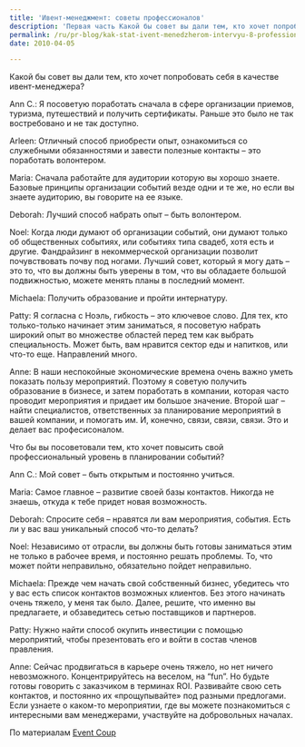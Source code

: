 ```yaml
---
title: 'Ивент-менеджмент: советы профессионалов'
description: 'Первая часть Какой бы совет вы дали тем, кто хочет попробовать себя в качестве ивент-менеджера? Ann C.: Я посоветую поработать сначала в сфере организации приемов, туризма, путешествий и получить сертификаты. Раньше это было не так востребовано и не так доступно.'
permalink: /ru/pr-blog/kak-stat-ivent-menedzherom-intervyu-8-professionalov-chast-ii
date: 2010-04-05

---
```


Какой бы совет вы дали тем, кто хочет попробовать себя в качестве ивент-менеджера?

 Ann C.:   Я посоветую поработать сначала в сфере организации приемов, туризма, путешествий и получить сертификаты. Раньше это было не так востребовано и не так доступно.

Arleen:  Отличный способ приобрести опыт, ознакомиться со служебными обязанностями и завести полезные контакты  – это поработать волонтером.

Maria:   Сначала работайте для аудитории которую вы хорошо знаете. Базовые принципы организации событий везде одни и те же, но если вы знаете аудиторию, вы говорите на ее языке.

Deborah:  Лучший способ набрать опыт – быть волонтером.

Noel:   Когда люди думают об организации событий, они думают только об общественных событиях, или событиях типа свадеб, хотя есть и другие. Фандрайзинг в некоммерческой организации позволит почувствовать почву под ногами. Лучший совет, который я могу дать – это то, что вы должны быть уверены в том, что вы обладаете большой подвижностью, можете менять планы в последний момент.

Michaela:   Получить образование и пройти интернатуру.

Patty:   Я согласна с Ноэль, гибкость – это ключевое слово. Для тех,  кто только-только начинает этим заниматься, я посоветую набрать широкий опыт во множестве областей перед тем как выбрать специальность. Может быть, вам нравится сектор еды и напитков, или что-то еще. Направлений много.

Anne:   В наши неспокойные экономические времена очень важно уметь показать пользу мероприятий. Поэтому я советую получить образование в бизнесе, и затем поработать в компании, которая часто проводит мероприятия и придает им большое значение.  Второй шаг – найти специалистов, ответственных за планирование мероприятий в вашей компании, и  помогать им. И, конечно, связи, связи, связи. Это и делает вас професисоналом.

Что бы вы посоветовали тем, кто хочет повысить свой профессиональный уровень в планировании событий?

Ann C.:   Мой совет – быть открытым и постоянно учиться.

Maria:   Самое главное – развитие своей базы контактов. Никогда не знаешь, откуда к тебе придет новая возможность.

Deborah:   Спросите себя – нравятся ли вам мероприятия, события. Есть ли у вас ваш уникальный способ что-то делать?

Noel:   Независимо от отрасли, вы должны быть готовы  заниматься этим не только в рабочее время, и постоянно решать проблемы. То, что может пойти неправильно, обязательно пойдет неправильно.

Michaela:   Прежде чем начать свой собственный бизнес, убедитесь что у вас есть список контактов возможных клиентов. Без этого начинать очень тяжело, у меня так было.  Далее, решите, что именно вы предлагаете, и обзаведитесь сетью поставщиков и партнеров.

Patty:   Нужно найти способ окупить инвестиции с помощью мероприятий, чтобы презентовать его и войти в состав членов правления.

Anne:   Сейчас продвигаться в карьере очень тяжело, но нет ничего невозможного.  Концентрируйтесь на веселом, на “fun”.  Но будьте готовы говорить с заказчиком в терминах ROI. Развивайте свою сеть контактов, и постоянно их «прощупывайте» под разными предлогами. Если узнаете о каком-то мероприятии, где вы можете познакомиться с интересными вам менеджерами, участвуйте на добровольных началах.

По материалам <a href="http://www.eventcoup.com/event-planning-careers-how-to-become-an-event?utm_source=feedburner&amp;utm_medium=feed&amp;utm_campaign=Feed%3A+EventManagementBlog+(Event+Coup)">Event Coup</a>

